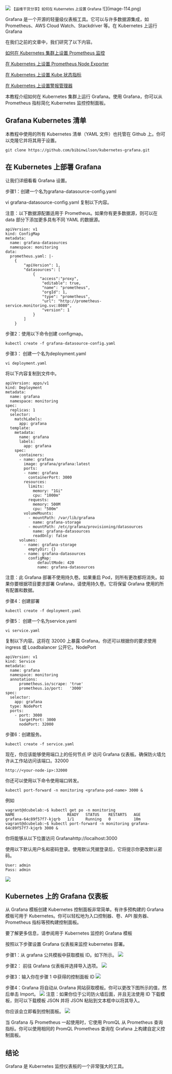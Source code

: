 <img src="/assets/image/k8s.png" style="max-width: 70%; height: auto;">
<small>【运维干货分享】如何在 Kubernetes 上设置 Grafana</small>
![](image-114.png)

Grafana 是一个开源的轻量级仪表板工具。它可以与许多数据源集成，如 Prometheus、AWS Cloud Watch、Stackdriver 等。在 Kubernetes 上运行 Grafana

在我们之前的文章中，我们研究了以下内容。

[如何在 Kubernetes 集群上设置 Prometheus 监控](https://mp.weixin.qq.com/s?__biz=MzU4MjY3Mzc3OQ==&mid=2247494086&idx=2&sn=a94b6aeafdd3fa019a76ff2952ff9408&chksm=fdb61ddacac194ccb781f402580a92bd41f776637f0156473634320a49a25d5f4296a45f1fe1&token=1600392871&lang=zh_CN#rd)

[在 Kubernetes 上设置 Prometheus Node Exporter](https://mp.weixin.qq.com/s?__biz=MzU4MjY3Mzc3OQ==&mid=2247494112&idx=2&sn=f0fbde5c26803f824a7066256db6dd67&chksm=fdb61dfccac194eaf1e37eb7f77d943eab2c800a785872a99ff49a1a0cced4f788175032ac1d&token=1600392871&lang=zh_CN#rd)

[在 Kubernetes 上设置 Kube 状态指标](https://mp.weixin.qq.com/s?__biz=MzU4MjY3Mzc3OQ==&mid=2247494132&idx=2&sn=42b6a2d07617192c595b28be6539c3ca&chksm=fdb61de8cac194fe5a6075c7cb2f873b5c333c69e6be51310094b19045b01ac648710207f34d&token=1600392871&lang=zh_CN#rd)

[在 Kubernetes 上设置警报管理器](https://mp.weixin.qq.com/s?__biz=MzU4MjY3Mzc3OQ==&mid=2247494165&idx=2&sn=115d7541fb471a6ba25e1caf7d414ea1&chksm=fdb61e09cac1971f41c4ff35687e092da94427f3695ec798dffc37f975d61105f5780d49e661&token=1600392871&lang=zh_CN#rd)

本教程介绍如何在 Kubernetes 集群上运行 Grafana。使用 Grafana，你可以从 Prometheus 指标简化 Kubernetes 监控控制面板。

## Grafana Kubernetes 清单
本教程中使用的所有 Kubernetes 清单（YAML 文件）也托管在 Github 上。你可以克隆它并将其用于设置。
```
git clone https://github.com/bibinwilson/kubernetes-grafana.git
```
## 在 Kubernetes 上部署 Grafana
让我们详细看看 Grafana 设置。

步骤1：创建一个名为grafana-datasource-config.yaml

vi grafana-datasource-config.yaml
复制以下内容。

注意：以下数据源配置适用于 Prometheus。如果你有更多数据源，则可以在 data 部分下添加更多具有不同 YAML 的数据源。
```
apiVersion: v1
kind: ConfigMap
metadata:
  name: grafana-datasources
  namespace: monitoring
data:
  prometheus.yaml: |-
    {
        "apiVersion": 1,
        "datasources": [
            {
               "access":"proxy",
                "editable": true,
                "name": "prometheus",
                "orgId": 1,
                "type": "prometheus",
                "url": "http://prometheus-service.monitoring.svc:8080",
                "version": 1
            }
        ]
    }
```    
步骤2：使用以下命令创建 configmap。
```
kubectl create -f grafana-datasource-config.yaml
```
步骤3： 创建一个名为deployment.yaml
```
vi deployment.yaml
```
将以下内容复制到文件中。
```
apiVersion: apps/v1
kind: Deployment
metadata:
  name: grafana
  namespace: monitoring
spec:
  replicas: 1
  selector:
    matchLabels:
      app: grafana
  template:
    metadata:
      name: grafana
      labels:
        app: grafana
    spec:
      containers:
      - name: grafana
        image: grafana/grafana:latest
        ports:
        - name: grafana
          containerPort: 3000
        resources:
          limits:
            memory: "1Gi"
            cpu: "1000m"
          requests: 
            memory: 500M
            cpu: "500m"
        volumeMounts:
          - mountPath: /var/lib/grafana
            name: grafana-storage
          - mountPath: /etc/grafana/provisioning/datasources
            name: grafana-datasources
            readOnly: false
      volumes:
        - name: grafana-storage
          emptyDir: {}
        - name: grafana-datasources
          configMap:
              defaultMode: 420
              name: grafana-datasources
```

注意：此 Grafana 部署不使用持久卷。如果重启 Pod，则所有更改都将消失。如果你要根据项目要求部署 Grafana，请使用持久卷。它将保留 Grafana 使用的所有配置和数据。

步骤4：创建部署
```
kubectl create -f deployment.yaml
```
步骤5： 创建一个名为service.yaml
```
vi service.yaml
```
复制以下内容。这将在 32000 上暴露 Grafana。你还可以根据你的要求使用 ingress 或 Loadbalancer 公开它。NodePort
```
apiVersion: v1
kind: Service
metadata:
  name: grafana
  namespace: monitoring
  annotations:
      prometheus.io/scrape: 'true'
      prometheus.io/port:   '3000'
spec:
  selector: 
    app: grafana
  type: NodePort  
  ports:
    - port: 3000
      targetPort: 3000
      nodePort: 32000
```
步骤6：创建服务。
```
kubectl create -f service.yaml
```
现在，你应该能够使用端口上的任何节点 IP 访问 Grafana 仪表板。确保防火墙允许从工作站访问该端口。32000
```
http://<your-node-ip>:32000
```
你还可以使用以下命令使用端口转发。
```
kubectl port-forward -n monitoring <grafana-pod-name> 3000 &
```
例如
```
vagrant@dcubelab:~$ kubectl get po -n monitoring
NAME                       READY   STATUS    RESTARTS   AGE
grafana-64c89f57f7-kjqrb   1/1     Running   0          10m
vagrant@dcubelab:~$ kubectl port-forward -n monitoring grafana-64c89f57f7-kjqrb 3000 &
```
你将能够从以下位置访问 Grafanahttp://localhost:3000

使用以下默认用户名和密码登录。使用默认凭据登录后，它将提示你更改默认密码。
```
User: admin
Pass: admin
```
![](image-115.png)
## Kubernetes 上的 Grafana 仪表板

从 Grafana 模板创建 Kubernetes 控制面板非常简单。有许多预构建的 Grafana 模板可用于 Kubernetes。你可以轻松地为入口控制器、卷、API 服务器、Prometheus 指标等预构建控制面板。

要了解更多信息，请参阅用于 Kubernetes 监控的 Grafana 模板

按照以下步骤设置 Grafana 仪表板来监控 kubernetes 部署。

步骤1：从 grafana 公共模板中获取模板 ID。如下所示。
![](image-116.png)

步骤2： 前往 Grafana 仪表板并选择导入选项。
![](image-117.png)

步骤3：输入你在步骤 1 中获得的控制面板 ID
![](image-118.png)

步骤4：Grafana 将自动从 Grafana 网站获取模板。你可以更改下图所示的值，然后单击 Import。
![](image-119.png)
注意：如果你位于公司防火墙后面，并且无法使用 ID 下载模板，则可以下载模板 JSON 并将 JSON 粘贴到文本框中以将其导入。


你应该会立即看到控制面板。
![](image-120.png)

当 Grafana 与 Prometheus 一起使用时，它使用 PromQL 从 Prometheus 查询指标。你可以使用相同的 PromQL Prometheus 查询在 Grafana 上构建自定义控制面板。

## 结论
Grafana 是 Kubernetes 监控仪表板的一个非常强大的工具。